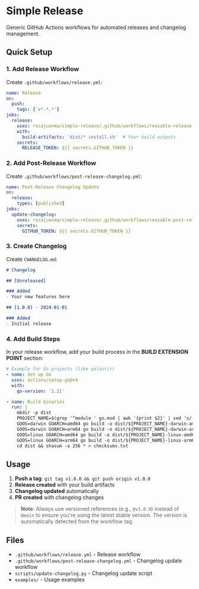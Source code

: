 # Simple Release

Generic GitHub Actions workflows for automated releases and changelog management.

## Quick Setup

### 1. Add Release Workflow

Create `.github/workflows/release.yml`:

```yaml
name: Release
on:
  push:
    tags: ['v*.*.*']
jobs:
  release:
    uses: rocajuanma/simple-release/.github/workflows/reusable-release.yml@v1.0.0
    with:
      build-artifacts: 'dist/* install.sh'  # Your build outputs
    secrets:
      RELEASE_TOKEN: ${{ secrets.GITHUB_TOKEN }}
```

### 2. Add Post-Release Workflow

Create `.github/workflows/post-release-changelog.yml`:

```yaml
name: Post-Release Changelog Update
on:
  release:
    types: [published]
jobs:
  update-changelog:
    uses: rocajuanma/simple-release/.github/workflows/reusable-post-release-changelog.yml@v1.0.0
    secrets:
      GITHUB_TOKEN: ${{ secrets.GITHUB_TOKEN }}
```

### 3. Create Changelog

Create `CHANGELOG.md`:

```markdown
# Changelog

## [Unreleased]

### Added
- Your new features here

## [1.0.0] - 2024-01-01

### Added
- Initial release
```

### 4. Add Build Steps

In your release workflow, add your build process in the **BUILD EXTENSION POINT** section:

```yaml
# Example for Go projects (like palantir)
- name: Set up Go
  uses: actions/setup-go@v4
  with:
    go-version: '1.21'

- name: Build binaries
  run: |
    mkdir -p dist
    PROJECT_NAME=$(grep '^module ' go.mod | awk '{print $2}' | sed 's/.*\///')
    GOOS=darwin GOARCH=amd64 go build -o dist/${PROJECT_NAME}-darwin-amd64 ./cmd/terminal
    GOOS=darwin GOARCH=arm64 go build -o dist/${PROJECT_NAME}-darwin-arm64 ./cmd/terminal
    GOOS=linux GOARCH=amd64 go build -o dist/${PROJECT_NAME}-linux-amd64 ./cmd/terminal
    GOOS=linux GOARCH=arm64 go build -o dist/${PROJECT_NAME}-linux-arm64 ./cmd/terminal
    cd dist && shasum -a 256 * > checksums.txt
```

## Usage

1. **Push a tag**: `git tag v1.0.0 && git push origin v1.0.0`
2. **Release created** with your build artifacts
3. **Changelog updated** automatically
4. **PR created** with changelog changes

> **Note**: Always use versioned references (e.g., `@v1.0.0`) instead of `@main` to ensure you're using the latest stable version. The version is automatically detected from the workflow tag.


## Files

- `.github/workflows/release.yml` - Release workflow
- `.github/workflows/post-release-changelog.yml` - Changelog update workflow  
- `scripts/update-changelog.py` - Changelog update script
- `examples/` - Usage examples